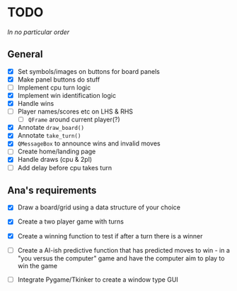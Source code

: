 # TODO

*In no particular order*

## General

- [x] Set symbols/images on buttons for board panels
- [x] Make panel buttons do stuff
- [ ] Implement cpu turn logic
- [x] Implement win identification logic
- [x] Handle wins
- [ ] Player names/scores etc on LHS & RHS
  - [ ] `QFrame` around current player(?)
- [x] Annotate `draw_board()`
- [x] Annotate `take_turn()`
- [x] `QMessageBox` to announce wins and invalid moves
- [ ] Create home/landing page
- [x] Handle draws (cpu & 2pl)
- [ ] Add delay before cpu takes turn

## Ana's requirements

- [x] Draw a board/grid using a data structure of your choice
- [x] Create a two player game with turns
- [x] Create a winning function to test if after a turn there is a winner
- [ ] Create a AI-ish predictive function that has predicted moves to win - in a "you versus the computer" game and have the computer aim to play to win the game
- [ ] Integrate Pygame/Tkinker to create a window type GUI

